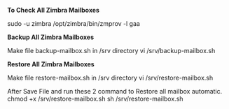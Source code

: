 **To Check All Zimbra Mailboxes**

sudo -u zimbra /opt/zimbra/bin/zmprov -l gaa

**Backup All Zimbra Mailboxes**

Make file backup-mailbox.sh in /srv directory
vi /srv/backup-mailbox.sh

**Restore All Zimbra Mailboxes**

Make file restore-mailbox.sh in /srv directory
vi /srv/restore-mailbox.sh

After Save File and run these 2 command to Restore all mailbox automatic.
chmod +x /srv/restore-mailbox.sh
sh /srv/restore-mailbox.sh

